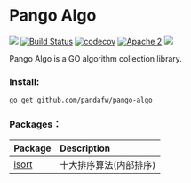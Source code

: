  Pango Algo
=====================================================================

![](https://github.com/pandafw/pango/raw/master/logo.png) [![Build Status](https://travis-ci.com/pandafw/pango-algo.svg?branch=master)](https://travis-ci.com/pandafw/pango-algo) [![codecov](https://codecov.io/gh/pandafw/pango-algo/branch/master/graph/badge.svg)](https://codecov.io/gh/pandafw/pango-algo) [![Apache 2](https://img.shields.io/badge/license-Apache%202-green)](https://www.apache.org/licenses/LICENSE-2.0.html) ![](https://github.com/pandafw/pango/raw/master/logo.png)



Pango Algo is a GO algorithm collection library.


### Install:

	go get github.com/pandafw/pango-algo


### Packages：

| **Package**                     | **Description**                         |
| :------------------------------ | :-------------------------------------- |
| [isort](./isort/)               | 十大排序算法(内部排序)                    |



